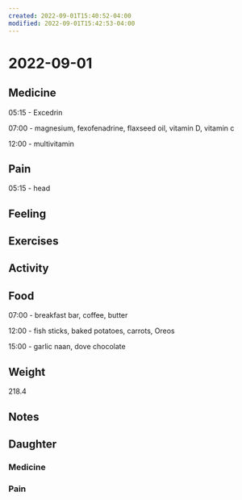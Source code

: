 ```yaml
---
created: 2022-09-01T15:40:52-04:00
modified: 2022-09-01T15:42:53-04:00
---
```


# 2022-09-01

## Medicine

05:15 - Excedrin 

07:00 - magnesium, fexofenadrine, flaxseed oil, vitamin D, vitamin c 

12:00 - multivitamin 

## Pain

05:15 - head 

## Feeling


## Exercises


## Activity


## Food

07:00 - breakfast bar, coffee, butter

12:00 - fish sticks, baked potatoes, carrots, Oreos

15:00 - garlic naan, dove chocolate 


## Weight

218.4

## Notes


## Daughter


### Medicine


### Pain
